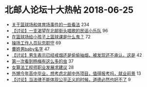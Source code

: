 # 北邮人论坛十大热帖 2018-06-25

- [关于篮球场和体育场事件的一些看法](https://bbs.byr.cn/article/Talking/6016125) 234
- [【讨论】一支渴望在北邮街头唱歌的民谣小乐队](https://bbs.byr.cn/article/Friends/1876000) 96
- [在篮球场给小孩子上篮球课是什么鬼？](https://bbs.byr.cn/article/Basketball/602918) 72
- [操场工作人员玩忽职守](https://bbs.byr.cn/article/Athletics/18123) 69
- [曹姓男baby名字](https://bbs.byr.cn/article/FamilyLife/141138) 47
- [【讨论】男生表示已经戒烟还是偷偷抽烟，被发现还不承认，这是](https://bbs.byr.cn/article/Feeling/3063859) 42
- [第一次看到杨梅有这么多的虫](https://bbs.byr.cn/article/Food/493874) 37
- [女算法工程师职业发展求建议](https://bbs.byr.cn/article/WorkLife/1104490) 28
- [外甥今年高中毕业，想考虑北邮中外项目，值得报考吗，就业前景](https://bbs.byr.cn/article/StudyShare/185798) 13
- [【讨论】当法律不能体现公平正义的时候，道德必然也好不了](https://bbs.byr.cn/article/Picture/3215052) 9


